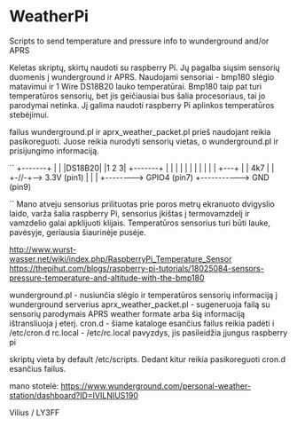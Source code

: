 # WeatherPi

Scripts to send temperature and pressure info to wunderground and/or APRS


Keletas skriptų, skirtų naudoti su raspberry Pi. Jų pagalba siųsim sensorių duomenis į wunderground ir APRS.
Naudojami sensoriai - bmp180 slėgio matavimui ir 1 Wire DS18B20 lauko temperatūrai. 
Bmp180 taip pat turi temperatūros sensorių, bet jis geičiausiai bus šalia procesoriaus, tai jo parodymai netinka. 
Jį galima naudoti raspberry Pi aplinkos temperatūros stebėjimui.

failus wunderground.pl ir aprx_weather_packet.pl prieš naudojant reikia pasikoreguoti. Juose reikia nurodyti sensorių vietas,
o wunderground.pl ir prisijungimo informaciją.

``
+-------+
|       |
|DS18B20|
|1  2  3|
+-------+
 |  |  |
 |  |  |
 |  |  |
 |  |  +---+
 |  | 4k7  |
 |  +-/\/\-+--> 3.3V (pin1)
 |  |
 |  +--------> GPIO4 (pin7)
 +-----------> GND   (pin9)

``
Mano atveju sensorius prilituotas prie poros metrų ekranuoto dvigyslio laido, varža šalia raspberry Pi, sensorius įkištas
į termovamzdelį ir vamzdelio galai apklijuoti klijais.
Temperatūros sensorius turi būti lauke, pavėsyje, geriausia šiaurinėje pusėje.

http://www.wurst-wasser.net/wiki/index.php/RaspberryPi_Temperature_Sensor
https://thepihut.com/blogs/raspberry-pi-tutorials/18025084-sensors-pressure-temperature-and-altitude-with-the-bmp180


wunderground.pl 	- nusiunčia slėgio ir temperatūros sensorių informaciją į wunderground serverius
aprx_weather_packet.pl	- sugeneruoja failą su sensorių parodymais APRS weather formate arba šią informaciją ištransliuoja į eterį.
cron.d			- šiame kataloge esančius failus reikia padėti i /etc/cron.d
rc.local		- /etc/rc.local pavyzdys, jis pasileidžia įjungus raspberry pi

skriptų vieta by default /etc/scripts. Dedant kitur reikia pasikoreguoti cron.d esančius failus.

mano stotelė: https://www.wunderground.com/personal-weather-station/dashboard?ID=IVILNIUS190


Vilius / LY3FF
